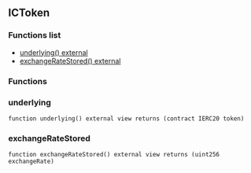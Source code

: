 
## ICToken

### Functions list
- [underlying() external](#underlying)
- [exchangeRateStored() external](#exchangeratestored)

### Functions
### underlying

```solidity
function underlying() external view returns (contract IERC20 token)
```

### exchangeRateStored

```solidity
function exchangeRateStored() external view returns (uint256 exchangeRate)
```

